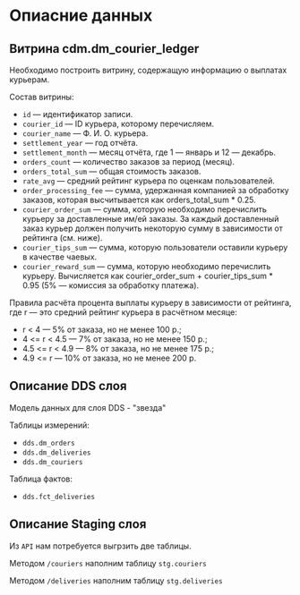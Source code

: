 # Опиасние данных

## Витрина cdm.dm_courier_ledger

Необходимо построить витрину, содержащую информацию о выплатах курьерам.

Состав витрины:

- `id` — идентификатор записи.
- `courier_id` — ID курьера, которому перечисляем.
- `courier_name` — Ф. И. О. курьера.
- `settlement_year` — год отчёта.
- `settlement_month` — месяц отчёта, где 1 — январь и 12 — декабрь.
- `orders_count` — количество заказов за период (месяц).
- `orders_total_sum` — общая стоимость заказов.
- `rate_avg` — средний рейтинг курьера по оценкам пользователей.
- `order_processing_fee` — сумма, удержанная компанией за обработку заказов, которая высчитывается как orders_total_sum \* 0.25.
- `courier_order_sum` — сумма, которую необходимо перечислить курьеру за доставленные им/ей заказы. За каждый доставленный заказ курьер должен получить некоторую сумму в зависимости от рейтинга (см. ниже).
- `courier_tips_sum` — сумма, которую пользователи оставили курьеру в качестве чаевых.
- `courier_reward_sum` — сумма, которую необходимо перечислить курьеру. Вычисляется как courier_order_sum + courier_tips_sum \* 0.95 (5% — комиссия за обработку платежа).

Правила расчёта процента выплаты курьеру в зависимости от рейтинга, где r — это средний рейтинг курьера в расчётном месяце:

- r < 4 — 5% от заказа, но не менее 100 р.;
- 4 <= r < 4.5 — 7% от заказа, но не менее 150 р.;
- 4.5 <= r < 4.9 — 8% от заказа, но не менее 175 р.;
- 4.9 <= r — 10% от заказа, но не менее 200 р.

## Описание DDS слоя

Модель данных для слоя DDS - "звезда"

Таблицы измерений:

- `dds.dm_orders`
- `dds.dm_deliveries`
- `dds.dm_couriers`

Таблица фактов:

- `dds.fct_deliveries`

## Описание Staging слоя

Из `API` нам потребуется выгрзить две таблицы.

Методом `/couriers` наполним таблицу `stg.couriers`

Методом `/deliveries` наполним таблицу `stg.deliveries`
